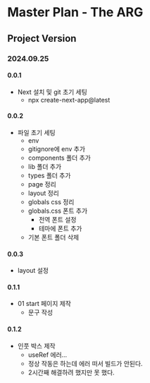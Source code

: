 # Master Plan - The ARG

## Project Version

### 2024.09.25

#### 0.0.1

- Next 설치 및 git 초기 세팅
  - npx create-next-app@latest

#### 0.0.2

- 파일 초기 세팅
  - env
  - gitignore에 env 추가
  - components 폴더 추가
  - lib 폴더 추가
  - types 폴더 추가
  - page 정리
  - layout 정리
  - globals css 정리
  - globals.css 폰트 추가
    - 전역 폰트 설정
    - 테마에 폰트 추가
  - 기본 폰트 폴더 삭제

#### 0.0.3

- layout 설정

#### 0.1.1

- 01 start 페이지 제작
  - 문구 작성

#### 0.1.2

- 인풋 박스 제작
  - useRef 에러...
  - 정상 작동은 하는데 에러 떠서 빌드가 안된다.
  - 2시간째 해결하려 했지만 못 했다.
